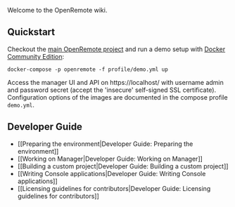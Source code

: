 Welcome to the OpenRemote wiki.

## Quickstart

Checkout the [main OpenRemote project](https://github.com/openremote/openremote) and run a demo setup with [Docker Community Edition](https://www.docker.com/):

```
docker-compose -p openremote -f profile/demo.yml up
```

Access the manager UI and API on https://localhost/ with username admin and password secret (accept the 'insecure' self-signed SSL certificate). Configuration options of the images are documented in the compose profile `demo.yml`.

## Developer Guide

* [[Preparing the environment|Developer Guide: Preparing the environment]]
* [[Working on Manager|Developer Guide: Working on Manager]]
* [[Building a custom project|Developer Guide: Building a custom project]]
* [[Writing Console applications|Developer Guide: Writing Console applications]]
* [[Licensing guidelines for contributors|Developer Guide: Licensing guidelines for contributors]]

